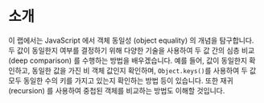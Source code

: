 # 소개

이 랩에서는 JavaScript 에서 객체 동일성 (object equality) 의 개념을 탐구합니다. 두 값이 동일한지 여부를 결정하기 위해 다양한 기술을 사용하여 두 값 간의 심층 비교 (deep comparison) 를 수행하는 방법을 배우겠습니다. 예를 들어, 값이 동일한지 확인하고, 동일한 값을 가진 비 객체 값인지 확인하며, `Object.keys()`를 사용하여 두 값 모두 동일한 수의 키를 가지고 있는지 확인하는 방법 등이 있습니다. 또한 재귀 (recursion) 를 사용하여 중첩된 객체를 비교하는 방법도 이해할 것입니다.
